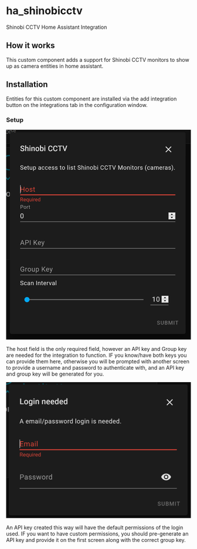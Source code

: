 # ha_shinobicctv

Shinobi CCTV Home Assistant Integration

## How it works

This custom component adds a support for Shinobi CCTV monitors to show up as camera entities in home assistant.

## Installation

Entities for this custom component are installed via the add integration button on the integrations tab in the configuration window.

### Setup

![Setup Screen](images/setup_screen.png "Setup Screen")

The host field is the only required field, however an API key and Group key are needed for the integration to function. IF you know/have both keys you can provide them here, otherwise you will be prompted with another screen to provide a username and password to authenticate with, and an API key and group key will be generated for you.

![Login Screen](images/login_screen.png "Login Screen")

An API key created this way will have the default permissions of the login used. IF you want to have custom permissions, you should pre-generate an API key and provide it on the first screen along with the correct group key.